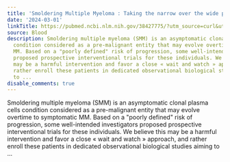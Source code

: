 ```yaml
---
title: 'Smoldering Multiple Myeloma : Taking the narrow over the wide path?'
date: '2024-03-01'
linkTitle: https://pubmed.ncbi.nlm.nih.gov/38427775/?utm_source=curl&utm_medium=rss&utm_campaign=journals&utm_content=7603509&fc=None&ff=20240302170431&v=2.18.0.post9+e462414
source: Blood
description: Smoldering multiple myeloma (SMM) is an asymptomatic clonal plasma cells
  condition considered as a pre-malignant entity that may evolve overtime to symptomatic
  MM. Based on a "poorly defined" risk of progression, some well-intended investigators
  proposed prospective interventional trials for these individuals. We believe this
  may be a harmful intervention and favor a close « wait and watch » approach, and
  rather enroll these patients in dedicated observational biological studies aiming
  to ...
disable_comments: true
---
```

Smoldering multiple myeloma (SMM) is an asymptomatic clonal plasma cells condition considered as a pre-malignant entity that may evolve overtime to symptomatic MM. Based on a "poorly defined" risk of progression, some well-intended investigators proposed prospective interventional trials for these individuals. We believe this may be a harmful intervention and favor a close « wait and watch » approach, and rather enroll these patients in dedicated observational biological studies aiming to ...